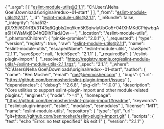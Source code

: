 {
  "_args": [
    [
      "eslint-module-utils@2.1.1",
      "C:\\Users\\Neha Goel\\Downloads\\original\\redux--01-start"
    ]
  ],
  "_from": "eslint-module-utils@2.1.1",
  "_id": "eslint-module-utils@2.1.1",
  "_inBundle": false,
  "_integrity": "sha512-jDI/X5l/6D1rRD/3T43q8Qgbls2nq5km5KSqiwlyUbGo5+04fXhMKdCPhjwbqAa6HXWaMxj8Q4hQDIh7IadJQw==",
  "_location": "/eslint-module-utils",
  "_phantomChildren": {
    "pinkie-promise": "2.0.1"
  },
  "_requested": {
    "type": "version",
    "registry": true,
    "raw": "eslint-module-utils@2.1.1",
    "name": "eslint-module-utils",
    "escapedName": "eslint-module-utils",
    "rawSpec": "2.1.1",
    "saveSpec": null,
    "fetchSpec": "2.1.1"
  },
  "_requiredBy": [
    "/eslint-plugin-import"
  ],
  "_resolved": "https://registry.npmjs.org/eslint-module-utils/-/eslint-module-utils-2.1.1.tgz",
  "_spec": "2.1.1",
  "_where": "C:\\Users\\Neha Goel\\Downloads\\original\\redux--01-start",
  "author": {
    "name": "Ben Mosher",
    "email": "me@benmosher.com"
  },
  "bugs": {
    "url": "https://github.com/benmosher/eslint-plugin-import/issues"
  },
  "dependencies": {
    "debug": "^2.6.8",
    "pkg-dir": "^1.0.0"
  },
  "description": "Core utilities to support eslint-plugin-import and other module-related plugins.",
  "engines": {
    "node": ">=4"
  },
  "homepage": "https://github.com/benmosher/eslint-plugin-import#readme",
  "keywords": [
    "eslint-plugin-import",
    "eslint",
    "modules",
    "esmodules"
  ],
  "license": "MIT",
  "name": "eslint-module-utils",
  "repository": {
    "type": "git",
    "url": "git+https://github.com/benmosher/eslint-plugin-import.git"
  },
  "scripts": {
    "test": "echo \"Error: no test specified\" && exit 1"
  },
  "version": "2.1.1"
}
